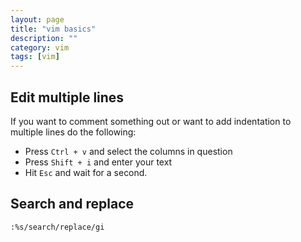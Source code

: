 ```yaml
---
layout: page
title: "vim basics"
description: ""
category: vim
tags: [vim]
---
```


## Edit multiple lines

If you want to comment something out or want to add indentation to multiple lines do the following:

* Press ```Ctrl + v```  and select the columns in question
* Press ```Shift + i``` and enter your text
* Hit ```Esc``` and wait for a second.



## Search and replace

    :%s/search/replace/gi

